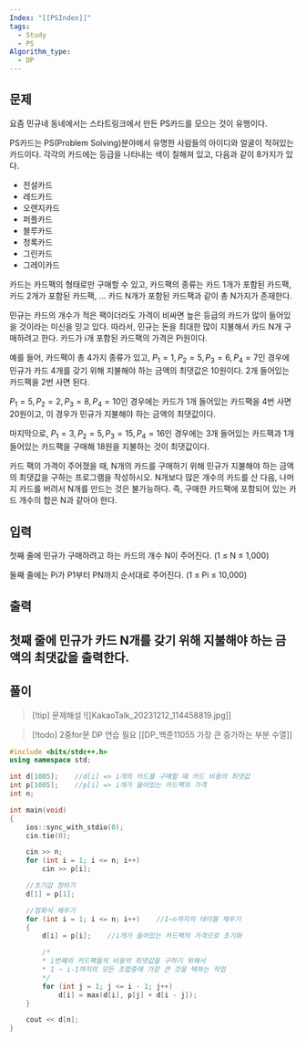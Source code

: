 ```yaml
---
Index: "[[PSIndex]]"
tags:
  - Study
  - PS
Algorithm_type:
  - DP
---
```


## 문제
요즘 민규네 동네에서는 스타트링크에서 만든 PS카드를 모으는 것이 유행이다.

PS카드는 PS(Problem Solving)분야에서 유명한 사람들의 아이디와 얼굴이 적혀있는 카드이다. 각각의 카드에는 등급을 나타내는 색이 칠해져 있고, 다음과 같이 8가지가 있다.

- 전설카드
- 레드카드
- 오렌지카드
- 퍼플카드
- 블루카드
- 청록카드
- 그린카드
- 그레이카드

카드는 카드팩의 형태로만 구매할 수 있고, 카드팩의 종류는 카드 1개가 포함된 카드팩, 카드 2개가 포함된 카드팩, ... 카드 N개가 포함된 카드팩과 같이 총 N가지가 존재한다.

민규는 카드의 개수가 적은 팩이더라도 가격이 비싸면 높은 등급의 카드가 많이 들어있을 것이라는 미신을 믿고 있다. 따라서, 민규는 돈을 최대한 많이 지불해서 카드 N개 구매하려고 한다. 카드가 i개 포함된 카드팩의 가격은 Pi원이다.

예를 들어, 카드팩이 총 4가지 종류가 있고, $P_1 = 1, P_2 = 5, P_3 = 6, P_4 = 7$인 경우에 민규가 카드 4개를 갖기 위해 지불해야 하는 금액의 최댓값은 10원이다. 2개 들어있는 카드팩을 2번 사면 된다.

$P_1 = 5, P_2 = 2, P_3 = 8, P_4 = 10$인 경우에는 카드가 1개 들어있는 카드팩을 4번 사면 20원이고, 이 경우가 민규가 지불해야 하는 금액의 최댓값이다.

마지막으로, $P_1 = 3, P_2 = 5, P_3 = 15, P_4 = 16$인 경우에는 3개 들어있는 카드팩과 1개 들어있는 카드팩을 구매해 18원을 지불하는 것이 최댓값이다.

카드 팩의 가격이 주어졌을 때, N개의 카드를 구매하기 위해 민규가 지불해야 하는 금액의 최댓값을 구하는 프로그램을 작성하시오. N개보다 많은 개수의 카드를 산 다음, 나머지 카드를 버려서 N개를 만드는 것은 불가능하다. 즉, 구매한 카드팩에 포함되어 있는 카드 개수의 합은 N과 같아야 한다.

## 입력

첫째 줄에 민규가 구매하려고 하는 카드의 개수 N이 주어진다. (1 ≤ N ≤ 1,000)

둘째 줄에는 Pi가 P1부터 PN까지 순서대로 주어진다. (1 ≤ Pi ≤ 10,000)

## 출력

첫째 줄에 민규가 카드 N개를 갖기 위해 지불해야 하는 금액의 최댓값을 출력한다.
   
---
## 풀이
> [!tip] 문제해설
> ![[KakaoTalk_20231212_114458819.jpg]]

> [!todo] 2중for문 DP 연습 필요 
> [[DP_백준11055 가장 큰 증가하는 부분 수열]]

```cpp
#include <bits/stdc++.h>
using namespace std;

int d[1005];	//d[i] => i개의 카드를 구매할 때 카드 비용의 최댓값
int p[1005];	//p[i] => i개가 들어있는 카드팩의 가격
int n;

int main(void) 
{
	ios::sync_with_stdio(0);
	cin.tie(0);

	cin >> n;
	for (int i = 1; i <= n; i++)
		cin >> p[i];

	//초기값 정하기
	d[1] = p[1];

	//점화식 채우기
	for (int i = 1; i <= n; i++)	//1~n까지의 테이블 채우기
	{
		d[i] = p[i];	//i개가 들어있는 카드팩의 가격으로 초기화

		/*
		* i번째의 카드팩들의 비용의 최댓값을 구하기 위해서
		* 1 ~ i-1까지의 모든 조합중에 가장 큰 것을 택하는 작업
		*/
		for (int j = 1; j <= i - 1; j++)
			d[i] = max(d[i], p[j] + d[i - j]);
	}

	cout << d[n];
}

```